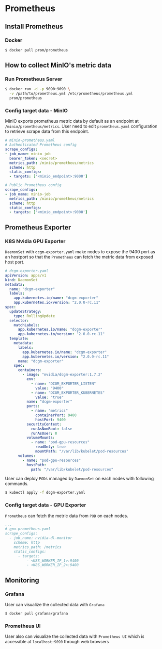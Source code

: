 # Prometheus

## Install Prometheus

### Docker
```sh
$ docker pull prom/prometheus
```

## How to collect MinIO's metric data

### Run Prometheus Server
```sh
$ docker run -d -p 9090:9090 \
  -v /path/to/prometheus.yml /etc/prometheus/prometheus.yml
  prom/prometheus
```

### Config target data - MinIO

MinIO exports prometheus metric data by default as an endpoint at `/minio/prometheus/metrics`.
User need to edit `prometheus.yaml` configuration to retrieve scrape data from this endpoint.

```yaml
# minio-prometheus.yaml
# Authenticated Prometheus config
scrape_configs:
- job_name: minio-job
  bearer_token: <secret>
  metrics_path: /minio/prometheus/metrics
  scheme: http
  static_configs:
  - targets: ['<minio_endpoint>:9000']

# Public Prometheus config
scrape_configs:
- job_name: minio-job
  metrics_path: /minio/prometheus/metrics
  scheme: http
  static_configs:
  - targets: ['<minio_endpoint>:9000']
```

## Prometheus Exporter

### K8S Nvidia GPU Exporter
`DaemonSet` with `dcgm-exporter.yaml` make nodes to expose the 9400 port as an hostport so that the `Prometheus` can fetch the metric data from exposed host port.
```yaml
# dcgm-exporter.yaml
apiVersion: apps/v1
kind: DaemonSet
metadata:
  name: "dcgm-exporter"
  labels:
    app.kubernetes.io/name: "dcgm-exporter"
    app.kubernetes.io/version: "2.0.0-rc.11"
spec:
  updateStrategy:
    type: RollingUpdate
  selector:
    matchLabels:
      app.kubernetes.io/name: "dcgm-exporter"
      app.kubernetes.io/version: "2.0.0-rc.11"
  template:
    metadata:
      labels:
        app.kubernetes.io/name: "dcgm-exporter"
        app.kubernetes.io/version: "2.0.0-rc.11"
      name: "dcgm-exporter"
    spec:
      containers:
        - image: "nvidia/dcgm-exporter:1.7.2"
          env:
            - name: "DCGM_EXPORTER_LISTEN"
              value: "9400"
            - name: "DCGM_EXPORTER_KUBERNETES"
              value: "true"
          name: "dcgm-exporter"
          ports:
            - name: "metrics"
              containerPort: 9400
              hostPort: 9400
          securityContext:
            runAsNonRoot: false
            runAsUser: 0
          volumeMounts:
            - name: "pod-gpu-resources"
              readOnly: true
              mountPath: "/var/lib/kubelet/pod-resources"
      volumes:
        - name: "pod-gpu-resources"
          hostPath:
            path: "/var/lib/kubelet/pod-resources"
```

User can deploy `POD`s managed by `DaemonSet` on each nodes with following commands.
```sh
$ kubectl apply -f dcgm-exporter.yaml
```

### Config target data - GPU Exporter
`Prometheus` can fetch the metric data from `POD` on each nodes.
```yaml
...
# gpu-prometheus.yaml
scrape_configs:
  - job_name: nvidia-dl-monitor
    scheme: http
    metrics_path: /metrics
    static_configs:
      - targets:
          - <K8S_WORKER_IP_1>:9400
          - <K8S_WORKER_IP_2>:9400
```

## Monitoring

### Grafana 
User can visualize the collected data with `Grafana`
```sh
$ docker pull grafana/grafana
```

### Prometheus UI
User also can visualize the collected data with `Prometheus UI` which is accessible at `localhost:9090` through web browsers
